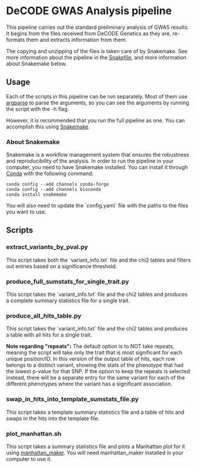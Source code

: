 # DeCODE GWAS Analysis pipeline
This pipeline carries out the standard preliminary analysis of GWAS results.
It begins from the files received from DeCODE Genetics as they are, re-formats them and extracts information from them.

The copying and unzipping of the files is taken care of by Snakemake. See more information about the pipeline in the
[Snakefile](Snakefile), and more information about Snakemake below.

## Usage
Each of the scripts in this pipeline can be run separately. Most of them use
[argparse](https://docs.python.org/3/library/argparse.html) to parse the arguments, so you can see the arguments by
running the script with the -h flag.

However, it is recommended that you run the full pipeline as one. You can accomplish this using
[Snakemake](https://snakemake.github.io/).

### About Snakemake
Snakemake is a workflow management system that ensures the robustness and reproducibility of the analysis.
In order to run the pipeline in your computer, you need to have Snakemake installed. You can install it through
[Conda](https://docs.conda.io/en/latest/) with the following command:

    conda config --add channels conda-forge
    conda config --add channels bioconda
    conda install snakemake

You will also need to update the ´config.yaml´ file with the paths to the files you want to use.

## Scripts
### **extract_variants_by_pval.py**
This script takes both the ´variant_info.txt´ file and the chi2 tables and filters out entries based on a significance
threshold.

### **produce_full_sumstats_for_single_trait.py**
This script takes the ´variant_info.txt´ file and the chi2 tables and produces a complete summary statistics file for a
single trait.

### **produce_all_hits_table.py**
This script takes the ´variant_info.txt´ file and the chi2 tables and produces a table with all hits for a single trait.

**Note regarding "repeats":** The default option is to NOT take repeats, meaning the script will take only the trait
that is most significant for each unique position/ID. In this version of the output table of hits, each row belongs to a
distinct variant, showing the stats of the phenotype that had the lowest p-value for that SNP. If the option to keep the
repeats is selected instead, there will be a separate entry for the same variant for each of the different phenotypes
where the variant has a significant association.  

### **swap_in_hits_into_template_sumstats_file.py**
This script takes a template summary statistics file and a table of hits and swaps in the hits into the template file.

### **plot_manhattan.sh**
This script takes a summary statistics file and plots a Manhattan plot for it using
[manhattan_maker](https://github.com/AnttonLA/manhattan_maker). You will need manhattan_maker installed in your
computer to use it.
